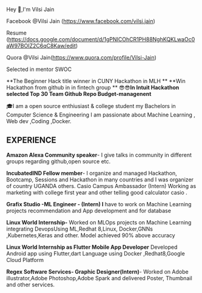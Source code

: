 Hey :wave:,I'm Vilsi Jain

Facebook @Vilsi Jain (https://www.facebook.com/vilsi.jain)

Resume (https://docs.google.com/document/d/1gPNICOhCR1PH88NghKQKLwaOc0aW97BOIZ2C6qC8Kaw/edit)

Quora @Vilsi Jain(https://www.quora.com/profile/Vilsi-Jain)

Selected in mentor SWOC

**The Beginner Hack title winner in CUNY Hackathon in MLH **
**Win Hackathon from github in in fintech group **
😎😎**In Intuit Hackathon selected  Top 30 Team Github Repo Budget-managenent**

🎓I am a open source enthiusiast & college student my Bachelors in Computer Science & Engineering
I am passionate about Machine Learning , Web dev ,Coding ,Docker.

## EXPERIENCE                                                                                                                              

**Amazon Alexa Community speaker**- I give talks in community in different groups regarding github,open source etc. 

**IncubatedIND Fellow member**- I organize and managed Hackathon, Bootcamp, Sessions and Hackathon in many countries and I was organizer of country UGANDA others.
Casio Campus Ambassador (Intern) Working as marketing with college first year and other telling good calculator casio .

**Grafix Studio -**ML Engineer - (Intern) I**** have to work on Machine Learning projects recommendation and App development and for database 

**Linux World Internship-** Worked on MLOps projects on Machine Learning integrating DevopsUsing ML,Redhat 8,Linux, Docker,GNNs ,Kubernetes,Keras and other. Model achieved 90% above accuracy 

**Linux World Internship as Flutter Mobile App Developer** Developed Android app using Flutter,dart Language using Docker ,Redhat8,Google Cloud Platform 

**Regex Software Services- Graphic Designer(Intern)**- Worked on Adobe illustrator,Adobe Photoshop,Adobe Spark and delivered Poster, Thumbnail and other services. 
